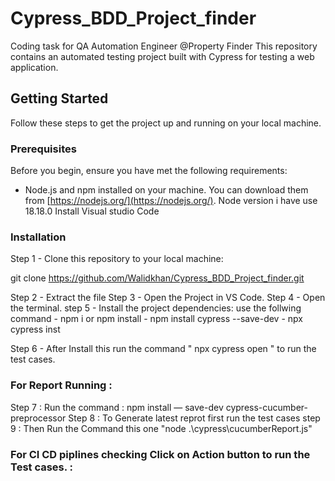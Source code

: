 # Cypress_BDD_Project_finder
Coding task for QA Automation Engineer @Property Finder
This repository contains an automated testing project built with Cypress for testing a web application. 

## Getting Started

Follow these steps to get the project up and running on your local machine.

### Prerequisites

Before you begin, ensure you have met the following requirements:

- Node.js and npm installed on your machine. You can download them from [https://nodejs.org/](https://nodejs.org/).
Node version i have use 18.18.0
Install Visual studio Code 

### Installation

Step 1 - Clone this repository to your local machine:

   git clone https://github.com/Walidkhan/Cypress_BDD_Project_finder.git

Step 2 - Extract the file 
Step 3 - Open the Project in VS Code.
Step 4 - Open the terminal.
step 5 - Install the project dependencies: use the follwing command
         -  npm i or npm install 
         - npm install cypress --save-dev
         - npx cypress inst

Step 6 - After Install this run the command " npx cypress open " to run the test cases.

### For Report Running :

Step 7 : Run the command : npm install — save-dev cypress-cucumber-preprocessor
Step 8 : To  Generate latest reprot first run the test cases 
step 9 : Then Run the Command  this one "node .\cypress\cucumberReport.js"

### For CI CD piplines checking Click on Action button to run the Test cases. :








